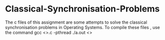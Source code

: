 # Classical-Synchronisation-Problems

The c files of this assignment are some attempts to solve the classical synchronisation problems in Operating Systems.
To compile these files , use the command gcc <<filename>>.c -pthread ./a.out <<CommandLineArguments>>
